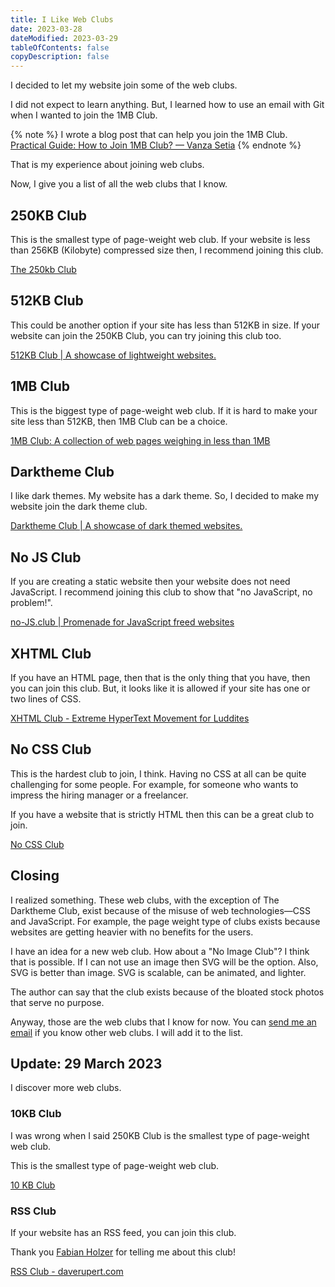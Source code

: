 ```yaml
---
title: I Like Web Clubs
date: 2023-03-28
dateModified: 2023-03-29
tableOfContents: false
copyDescription: false
---
```


I decided to let my website join some of the web clubs.

I did not expect to learn anything. But, I learned how to use an email with Git when I wanted to join the 1MB Club.

{% note %}
I wrote a blog post that can help you join the 1MB Club. <a href="/blog/practical-guide-how-to-join-1mb-club/">Practical Guide: How to Join 1MB Club? — Vanza Setia</a>
{% endnote %}

That is my experience about joining web clubs.

Now, I give you a list of all the web clubs that I know.

## 250KB Club

This is the smallest type of page-weight web club. If your website is less than 256KB (Kilobyte) compressed size then, I recommend joining this club.

[The 250kb Club](https://250kb.club/)

## 512KB Club

This could be another option if your site has less than 512KB in size. If your website can join the 250KB Club, you can try joining this club too.

[512KB Club | A showcase of lightweight websites.](https://512kb.club/)

## 1MB Club

This is the biggest type of page-weight web club. If it is hard to make your site less than 512KB, then 1MB Club can be a choice.

[1MB Club: A collection of web pages weighing in less than 1MB](https://1mb.club/)

## Darktheme Club

I like dark themes. My website has a dark theme. So, I decided to make my website join the dark theme club.

[Darktheme Club | A showcase of dark themed websites.](https://darktheme.club/)

## No JS Club

If you are creating a static website then your website does not need JavaScript. I recommend joining this club to show that "no JavaScript, no problem!".

[no-JS.club | Promenade for JavaScript freed websites](https://no-js.club/)

## XHTML Club

If you have an HTML page, then that is the only thing that you have, then you can join this club. But, it looks like it is allowed if your site has one or two lines of CSS.

[XHTML Club - Extreme HyperText Movement for Luddites](https://xhtml.club/)

## No CSS Club

This is the hardest club to join, I think. Having no CSS at all can be quite challenging for some people. For example, for someone who wants to impress the hiring manager or a freelancer.

If you have a website that is strictly HTML then this can be a great club to join.

[No CSS Club](https://nocss.club/)

## Closing

I realized something. These web clubs, with the exception of The Darktheme Club, exist because of the misuse of web technologies—CSS and JavaScript. For example, the page weight type of clubs exists because websites are getting heavier with no benefits for the users.

I have an idea for a new web club. How about a "No Image Club"? I think that is possible. If I can not use an image then SVG will be the option. Also, SVG is better than image. SVG is scalable, can be animated, and lighter.

The author can say that the club exists because of the bloated stock photos that serve no purpose.

Anyway, those are the web clubs that I know for now. You can [send me an email](mailto:venusbumi2@gmail.com) if you know other web clubs. I will add it to the list.

## Update: 29 March 2023

I discover more web clubs.

### 10KB Club

I was wrong when I said 250KB Club is the smallest type of page-weight web club.

This is the smallest type of page-weight web club.

[10 KB Club](https://10kbclub.com/)

### RSS Club

If your website has an RSS feed, you can join this club.

Thank you [Fabian Holzer](https://holzer.online/) for telling me about this club!

[RSS Club - daverupert.com](https://daverupert.com/rss-club/)

